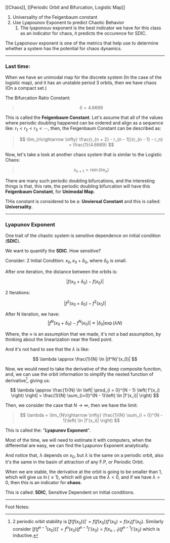 [[Chaos]], [[Periodic Orbit and Bifurcation, Logistic Map]]
1. Universality of the Feigenbaum constant
2. Use Lyapounov Exponent to predict Chaotic Behavior
	1. The lyaponouv exponent is the best indicator we have for this class as an indicator for chaos, it predicts the occurence for SDIC. 

The Lyaponouv exponent is one of the metrics that help use to determine whether a system has the potential for chaos dynamics. 

---
### **Last time**: 

When we have an unimodal map for the discrete system (In the case of the logistic map), and it has an unstable period 3 orbits, then we have chaos (On a compact set.)


The Bifurcation Ratio Constant: 

> $$ \delta = 4.6669 $$

This is called the **Feigenbaum Constant**. Let's assume that all of the values where periodic doubling happened can be ordered and align as a sequence like: $r_1 < r_2 < r_3< \cdots$, then, the Feigenbaum Constant can be described as: 

> $$
> \lim_{n\rightarrow \infty} \frac{r_{n + 2} - r_{n - 1}}{r_{n - 1} - r_n} = \frac{1}{4.6669}
> $$

Now, let's take a look at another chaos system that is similar to the Logistic Chaos: 

> $$ x_{n + 1} = r\sin(\pi x_n) $$

There are many such periodic doubling bifurcations, and the interesting things is that, this rate, the periodic doubling bifurcation will have this **Feigenbaum Constant**, for **Unimodal Map**. 

THis constant is considered to be a: **Unviersal Constant** and this is called: **Universality**. 

---
### **Lyapunov Exponent**

One trait of the chaotic system is sensitive dependence on initial condition (**SDIC**). 

We want to quantify the **SDIC**. How sensitive? 

Consider: 2 Initial Condition: $x_0, x_0 + \delta_0$, where $\delta_0$ is small. 

After one iteration, the distance between the orbits is: 

$$
|f(x_0 + \delta_0) - f(x_0)|
$$

2 Iterations: 

$$
|f^2(x_0 + \delta_0) - f^2(x_0)|
$$

After N iteration, we have: 
$$
|f^N(x_0 + \delta_0) - f^N(x_0)| \approx |\delta_0|\exp(\lambda N)
$$

Where, the $\approx$ is an assumption that we made, it's not a bad assumption, by thinking about the linearization near the fixed point. 

And it's not hard to see that the $\lambda$ is like: 

$$
\lambda  \approx 
\frac{1}{N} \ln |(f^N)'(x_0)|
$$

Now, we would need to take the derivative of the deep composite function, and, we can use the orbit information to simplify the nested function of derivative[^1], giving us: 

$$
\lambda \approx \frac{1}{N} \ln 
\left| 
\prod_{i = 0}^{N - 1} \left(
        f'(x_i)
    \right)
\right| = 
\frac{1}{N} \sum_{i=0}^{N - 1}\left(
        \ln |f'(x_i)|
    \right)
$$

Then, we consider the case that $N\rightarrow \infty$, then we have the limit: 

> $$
> \lambda = \lim_{N\rightarrow \infty} 
> \frac{1}{N}
> \sum_{i = 0}^{N - 1}\left(
>     \ln |f'(x_i)|
>     \right)
> $$

This is called the: "**Lyapunov Exponent**". 

Most of the time, we will need to estimate it with computers, when the differential are easy, we can find the Lyapunov Exponent analytically. 

And notice that, $\lambda$ depends on $x_0$, but $\lambda$ is the same on a periodic orbit, also it's the same in the basin of attraction of any F.P, or Periodic Orbit. 

When we are stable, the derivative at the orbit is going to be smaller than 1, which will give us $\ln(\le 1)$, which will give us the $\lambda < 0$, and if we have $\lambda > 0$, then this is an indicator for **chaos**. 

This is called: **SDIC**, Sensitive Dependent on Initial conditions. 

---
Foot Notes: 

[^1]: 2 periodic orbit stability is $[f(f(x_0))]' = f(f(x_0))f'(x_0) = f(x_1)f'(x_0)$. Similarly consider $[f(f^{n - 1}(x_0))]' = f^n(x_0)(f^{n-1})'(x_0) = f(x_{n - 1})(f^{n-1})'(x_0)$ which is inductive.